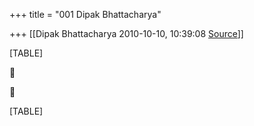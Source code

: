 +++
title = "001 Dipak Bhattacharya"

+++
[[Dipak Bhattacharya	2010-10-10, 10:39:08 [Source](https://groups.google.com/g/bvparishat/c/tC8K1N5-600)]]



[TABLE]





[TABLE]

  

